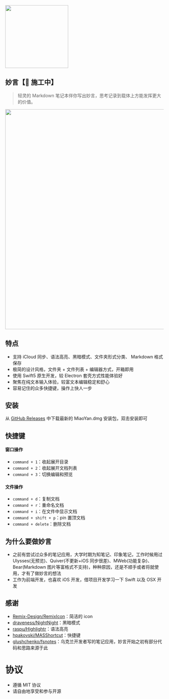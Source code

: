 <img src=https://qpluspicture.oss-cn-beijing.aliyuncs.com/DlvpN4/logo.png width=200  />

## 妙言【🚧 施工中】

> 轻灵的 Markdown 笔记本伴你写出妙言，思考记录到载体上方能发挥更大的价值。

<img src=https://qpluspicture.oss-cn-beijing.aliyuncs.com/uR5sEr/m.gif width=700 />

## 特点

- 支持 iCloud 同步、语法高亮、黑暗模式、文件夹形式分类、 Markdown 格式保存
- 极简的设计风格，文件夹 + 文件列表 + 编辑器方式，开箱即用
- 使用 Swift5 原生开发，较 Electron 套壳方式性能体验好
- 聚焦在纯文本输入体验，较富文本编辑稳定和舒心
- 容易记住的众多快捷键，操作上快人一步

## 安装

从 [GitHub Releases](https://github.com/tw93/MiaoYan/releases) 中下载最新的 MiaoYan.dmg 安装包，双击安装即可

## 快捷键

#### 窗口操作

- `command + 1`：收起展开目录
- `command + 2`：收起展开文档列表
- `command + 3`：切换编辑和预览

#### 文件操作

- `command + d`：复制文档
- `command + r`：重命名文档
- `command + i`：在文件中显示文档
- `command + shift + p`：pin 置顶文档
- `command + delete`：删除文档

## 为什么要做妙言

- 之前有尝试过众多的笔记应用，大学时期为知笔记、印象笔记，工作时候用过 Ulysses(无预览)、Quiver(不更新+iOS 同步很差)、MWeb(功能复杂)、Bear(Markdown 图片等富格式不支持)，种种原因，还是不顺手或者将就使用，才有了做妙言的想法
- 工作为前端开发，也喜欢 iOS 开发，借项目开发学习一下 Swift 以及 OSX 开发

## 感谢

- [Remix-Design/RemixIcon](https://github.com/Remix-Design/RemixIcon)：简洁的 icon
- [draveness/NightNight](https://github.com/draveness/NightNight)：黑暗模式
- [raspu/Highlightr](https://github.com/raspu/Highlightr)：语法高亮
- [hpakovski/MASShortcut](https://github.com/shpakovski/MASShortcut)：快捷键
- [glushchenko/fsnotes](https://github.com/glushchenko/fsnotes)：乌克兰开发者写的笔记应用，妙言开始之初有部分代码和思路来源于此

# 协议

- 遵循 MIT 协议
- 请自由地享受和参与开源
